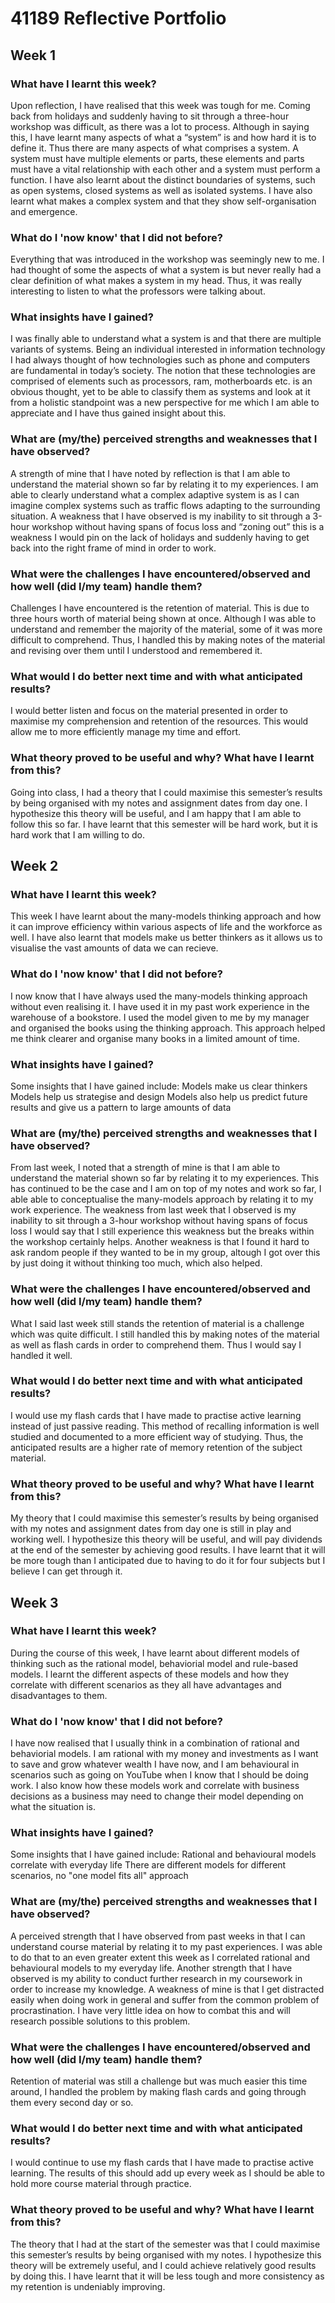 # 41189 Reflective Portfolio

## Week 1

### What have I learnt this week?

Upon reflection, I have realised that this week was tough for me. Coming back from holidays and suddenly having to sit through a three-hour workshop was difficult, as there was a lot to process. Although in saying this, I have learnt many aspects of what a “system” is and how hard it is to define it. Thus there are many aspects of what comprises a system. A system must have multiple elements or parts, these elements and parts must have a vital relationship with each other and a system must perform a function. I have also learnt about the distinct boundaries of systems, such as open systems, closed systems as well as isolated systems. I have also learnt what makes a complex system and that they show self-organisation and emergence. 

### What do I 'now know' that I did not before?
Everything that was introduced in the workshop was seemingly new to me. I had thought of some the aspects of what a system is but never really had a clear definition of what makes a system in my head. Thus, it was really interesting to listen to what the professors were talking about.

### What insights have I gained?
I was finally able to understand what a system is and that there are multiple variants of systems. Being an individual interested in information technology I had always thought of how technologies such as phone and computers are fundamental in today’s society. The notion that these technologies are comprised of elements such as processors, ram, motherboards etc. is an obvious thought, yet to be able to classify them as systems and look at it from a holistic standpoint was a new perspective for me which I am able to appreciate and I have thus gained insight about this.

### What are (my/the) perceived strengths and weaknesses that I have observed?
A strength of mine that I have noted by reflection is that I am able to understand the material shown so far by relating it to my experiences. I am able to clearly understand what a complex adaptive system is as I can imagine complex systems such as traffic flows adapting to the surrounding situation. A weakness that I have observed is my inability to sit through a 3-hour workshop without having spans of focus loss and “zoning out” this is a weakness I would pin on the lack of holidays and suddenly having to get back into the right frame of mind in order to work.

### What were the challenges I have encountered/observed and how well (did I/my team) handle them?
Challenges I have encountered is the retention of material. This is due to three hours worth of material being shown at once. Although I was able to understand and remember the majority of the material, some of it was more difficult to comprehend. Thus, I handled this by making notes of the material and revising over them until I understood and remembered it.

### What would I do better next time and with what anticipated results?
I would better listen and focus on the material presented in order to maximise my comprehension and retention of the resources. This would allow me to more efficiently manage my time and effort.

### What theory proved to be useful and why? What have I learnt from this?
Going into class, I had a theory that I could maximise this semester’s results by being organised with my notes and assignment dates from day one. I hypothesize this theory will be useful, and I am happy that I am able to follow this so far. I have learnt that this semester will be hard work, but it is hard work that I am willing to do.

## Week 2

### What have I learnt this week?

This week I have learnt about the many-models thinking approach and how it can improve efficiency within various aspects of life and the workforce as well. I have also learnt that models make us better thinkers as it allows us to visualise the vast amounts of data we can recieve.

### What do I 'now know' that I did not before?
I now know that I have always used the many-models thinking approach without even realising it. I have used it in my past work experience in the warehouse of a bookstore. I used the model given to me by my manager and organised the books using the thinking approach. This approach helped me think clearer and organise many books in a limited amount of time.

### What insights have I gained?
Some insights that I have gained include:
Models make us clear thinkers
Models help us strategise and design
Models also help us predict future results and give us a pattern to large amounts of data

### What are (my/the) perceived strengths and weaknesses that I have observed?
From last week, I noted that a strength of mine is that I am able to understand the material shown so far by relating it to my experiences. This has continued to be the case and I am on top of my notes and work so far, I able able to conceptualise the many-models approach by relating it to my work experience. The weakness from last week that I observed is my inability to sit through a 3-hour workshop without having spans of focus loss I would say that I still experience this weakness but the breaks within the workshop certainly helps. Another weakness is that I found it hard to ask random people if they wanted to be in my group, altough I got over this by just doing it without thinking too much, which also helped.

### What were the challenges I have encountered/observed and how well (did I/my team) handle them?
What I said last week still stands the retention of material is a challenge which was quite difficult. I still handled this by making notes of the material as well as flash cards in order to comprehend them. Thus I would say I handled it well.

### What would I do better next time and with what anticipated results?
I would use my flash cards that I have made to practise active learning instead of just passive reading. This method of recalling information is well studied and documented to a more efficient way of studying. Thus, the anticipated results are a higher rate of memory retention of the subject material.

### What theory proved to be useful and why? What have I learnt from this?
My theory that I could maximise this semester’s results by being organised with my notes and assignment dates from day one is still in play and working well. I hypothesize this theory will be useful, and will pay dividends at the end of the semester by achieving good results. I have learnt that it will be more tough than I anticipated due to having to do it for four subjects but I believe I can get through it.

## Week 3

### What have I learnt this week?
During the course of this week, I have learnt about different models of thinking such as the rational model, behaviorial model and rule-based models. I learnt the different aspects of these models and how they correlate with different scenarios as they all have advantages and disadvantages to them.

### What do I 'now know' that I did not before?
I have now realised that I usually think in a combination of rational and behaviorial models. I am rational with my money and investments as I want to save and grow whatever wealth I have now, and I am behavioural in scenarios such as going on YouTube when I know that I should be doing work. I also know how these models work and correlate with business decisions as a business may need to change their model depending on what the situation is.

### What insights have I gained?
Some insights that I have gained include:
Rational and behavioural models correlate with everyday life 
There are different models for different scenarios, no "one model fits all" approach

### What are (my/the) perceived strengths and weaknesses that I have observed?
A perceived strength that I have observed from past weeks in that I can understand course material by relating it to my past experiences. I was able to do that to an even greater extent this week as I correlated rational and behavioural models to my everyday life. Another strength that I have observed is my ability to conduct further research in my coursework in order to increase my knowledge. A weakness of mine is that I get distracted easily when doing work in general and suffer from the common problem of procrastination. I have very little idea on how to combat this and will research possible solutions to this problem.

### What were the challenges I have encountered/observed and how well (did I/my team) handle them?
Retention of material was still a challenge but was much easier this time around, I handled the problem by making flash cards and going through them every second day or so.

### What would I do better next time and with what anticipated results?
I would continue to use my flash cards that I have made to practise active learning. The results of this should add up every week as I should be able to hold more course material through practice.

### What theory proved to be useful and why? What have I learnt from this?
The theory that I had at the start of the semester was that I could maximise this semester’s results by being organised with my notes. I hypothesize this theory will be extremely useful, and I could achieve relatively good results by doing this. I have learnt that it will be less tough and more consistency as my retention is undeniably improving. 
